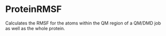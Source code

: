 # ProteinRMSF
Calculates the RMSF for the atoms within the QM region of a QM/DMD job as well as the whole protein.
